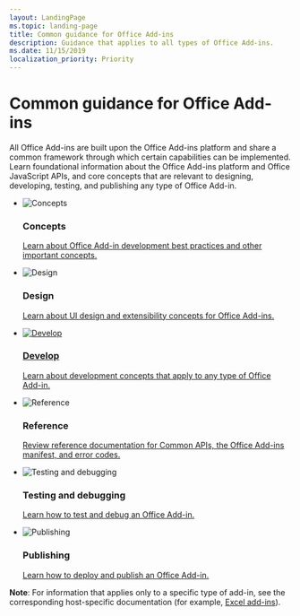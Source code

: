 ```yaml
---
layout: LandingPage
ms.topic: landing-page
title: Common guidance for Office Add-ins
description: Guidance that applies to all types of Office Add-ins.
ms.date: 11/15/2019
localization_priority: Priority
---
```


# Common guidance for Office Add-ins

All Office Add-ins are built upon the Office Add-ins platform and share a common framework through which certain capabilities can be implemented. Learn foundational information about the Office Add-ins platform and Office JavaScript APIs, and core concepts that are relevant to designing, developing, testing, and publishing any type of Office Add-in.

<ul class="panelContent cardsF cols cols3">
    <li>
        <div class="cardSize">
            <div class="cardPadding">
                <div class="card">
                    <div class="cardImageOuter">
                        <div class="cardImage">
                            <img src="../images/index-landing-page/i_article.svg" alt="Concepts" />
                        </div>
                    </div>
                    <div class="cardText">
                        <h3>Concepts</h3>
                        <p><a href="../concepts/add-in-development-best-practices.md">Learn about Office Add-in development best practices and other important concepts.</a></p>
                    </div>
                </div>
            </div>
        </div>
    </li>
    <li>
        <div class="cardSize">
            <div class="cardPadding">
                <div class="card">
                    <div class="cardImageOuter">
                        <div class="cardImage">
                            <img src="../images/index-landing-page/i_get-started.svg" alt="Design" />
                        </div>
                    </div>
                    <div class="cardText">
                        <h3>Design</h3>
                        <p><a href="../design/add-in-design.md">Learn about UI design and extensibility concepts for Office Add-ins.</p>
                    </div>
                </div>
            </div>
        </div>
    </li>
    <li>
        <div class="cardSize">
            <div class="cardPadding">
                <div class="card">
                    <div class="cardImageOuter">
                        <div class="cardImage">
                            <img src="../images/index-landing-page/i_code-blocks.svg" alt="Develop" />
                        </div>
                    </div>
                    <div class="cardText">
                        <h3>Develop</h3>
                        <p><a href="../develop/develop-overview.md">Learn about development concepts that apply to any type of Office Add-in.</a></p>
                    </div>
                </div>
            </div>
        </div>
    </li>
    <li>
        <div class="cardSize">
            <div class="cardPadding">
                <div class="card">
                    <div class="cardImageOuter">
                        <div class="cardImage">
                            <img src="../images/index-landing-page/i_code-blocks.svg" alt="Reference" />
                        </div>
                    </div>
                    <div class="cardText">
                        <h3>Reference</h3>
                        <p><a href="../reference/javascript-api-for-office.md">Review reference documentation for Common APIs, the Office Add-ins manifest, and error codes.</a></p>
                    </div>
                </div>
            </div>
        </div>
    </li>
    <li>
        <div class="cardSize">
            <div class="cardPadding">
                <div class="card">
                    <div class="cardImageOuter">
                        <div class="cardImage">
                            <img src="../images/index-landing-page/i_recommended-testing.svg" alt="Testing and debugging" />
                        </div>
                    </div>
                    <div class="cardText">
                        <h3>Testing and debugging</h3>
                        <p><a href="../testing/test-debug-office-add-ins.md">Learn how to test and debug an Office Add-in.</a></p>
                    </div>
                </div>
            </div>
        </div>
    </li>
    <li>
        <div class="cardSize">
            <div class="cardPadding">
                <div class="card">
                    <div class="cardImageOuter">
                        <div class="cardImage">
                            <img src="../images/index-landing-page/i_deploy.svg" alt="Publishing" />
                        </div>
                    </div>
                    <div class="cardText">
                        <h3>Publishing</h3>
                        <p><a href="../publish/publish.md">Learn how to deploy and publish an Office Add-in.</a></p>
                    </div>
                </div>
            </div>
        </div>
    </li>
</ul>

<b>Note</b>: For information that applies only to a specific type of add-in, see the corresponding host-specific documentation (for example, <a href="../excel/index.md">Excel add-ins</a>).